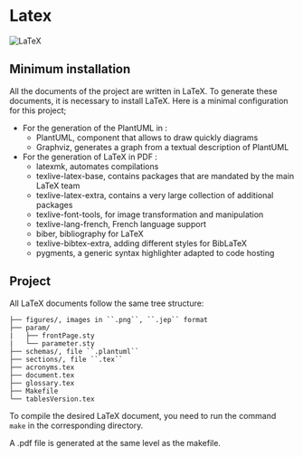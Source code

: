 # Latex

![LaTeX](https://img.shields.io/badge/LaTeX-47A141?style=fflat&logo=LaTeX&logoColor=white)

## Minimum installation

All the documents of the project are written in LaTeX.
To generate these documents, it is necessary to install LaTeX.
Here is a minimal configuration for this project;

- For the generation of the PlantUML in :
  - PlantUML, component that allows to draw quickly diagrams
  - Graphviz, generates a graph from a textual description of PlantUML
- For the generation of LaTeX in PDF :
  - latexmk, automates compilations
  - texlive-latex-base, contains packages that are mandated by the main LaTeX team
  - texlive-latex-extra, contains a very large collection of additional packages
  - texlive-font-tools, for image transformation and manipulation
  - texlive-lang-french, French language support
  - biber, bibliography for LaTeX
  - texlive-bibtex-extra, adding different styles for BibLaTeX
  - pygments, a generic syntax highlighter adapted to code hosting

## Project

All LaTeX documents follow the same tree structure:

```text
├── figures/, images in ``.png``, ``.jep`` format
├── param/
|   ├── frontPage.sty
|   └── parameter.sty
├── schemas/, file ``.plantuml``
├── sections/, file ``.tex``
├── acronyms.tex
├── document.tex
├── glossary.tex
├── Makefile
└── tablesVersion.tex
```

To compile the desired LaTeX document, you need to run the command ``make`` in the corresponding
directory.

A .pdf file is generated at the same level as the makefile.
